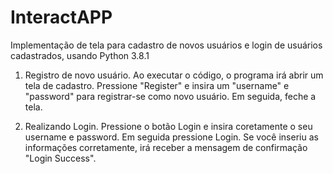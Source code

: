 # InteractAPP

Implementação de tela para cadastro de novos usuários e login de usuários cadastrados, usando Python 3.8.1

1. Registro de novo usuário.
Ao executar o código, o programa irá abrir um tela de cadastro.
Pressione "Register" e insira um "username" e "password" para registrar-se como novo usuário. Em seguida, feche a tela.

2. Realizando Login.
Pressione o botão Login e insira coretamente o seu username e password. Em seguida pressione Login.
Se você inseriu as informações corretamente, irá receber a mensagem de confirmação "Login Success".
